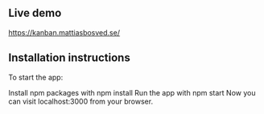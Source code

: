 ## Live demo
https://kanban.mattiasbosved.se/

## Installation instructions
To start the app:

Install npm packages with npm install
Run the app with npm start
Now you can visit localhost:3000 from your browser.
